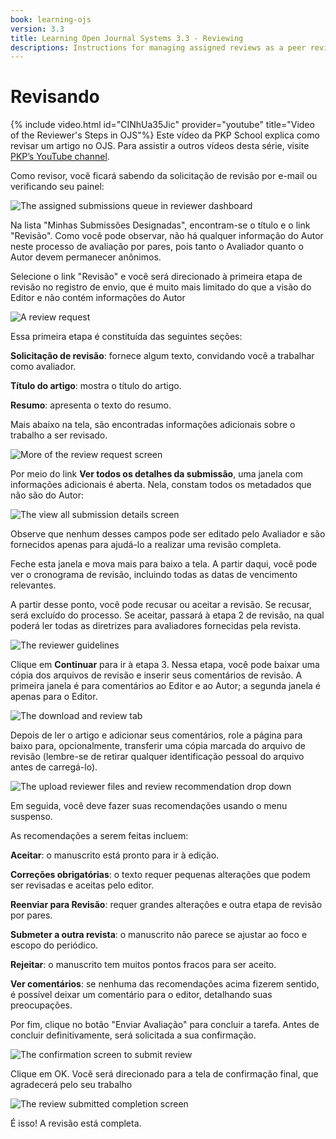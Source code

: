 ```yaml
---
book: learning-ojs
version: 3.3
title: Learning Open Journal Systems 3.3 - Reviewing
descriptions: Instructions for managing assigned reviews as a peer reviewer in OJS.
---
```


# Revisando

{% include video.html id="CINhUa35Jic" provider="youtube" title="Video of the Reviewer's Steps in OJS"%}
Este vídeo da PKP School explica como revisar um artigo no OJS. Para assistir a outros vídeos desta série, visite [PKP’s YouTube channel](https://www.youtube.com/playlist?list=PLg358gdRUrDUKJbWtr4bgy133_jwoiqoF).

Como revisor, você ficará sabendo da solicitação de revisão por e-mail ou verificando seu painel:

![The assigned submissions queue in reviewer dashboard](./assets/learning-ojs-3-rev-dashboard.png)

Na lista "Minhas Submissões Designadas", encontram-se o título e o link "Revisão". Como você pode observar, não há qualquer informação do Autor neste processo de avaliação por pares, pois tanto o Avaliador quanto o Autor devem permanecer anônimos.

Selecione o link "Revisão" e você será direcionado à primeira etapa de revisão no registro de envio, que é muito mais limitado do que a visão do Editor e não contém informações do Autor

![A review request](./assets/learning-ojs-3-rev-step1.png)

Essa primeira etapa é constituída das seguintes seções:

**Solicitação de revisão**: fornece algum texto, convidando você a trabalhar como avaliador.

**Título do artigo**: mostra o título do artigo.

**Resumo**: apresenta o texto do resumo.

Mais abaixo na tela, são encontradas informações adicionais sobre o trabalho a ser revisado.

![More of the review request screen](./assets/learning-ojs-3-rev-step1-3.png)

Por meio do link **Ver todos os detalhes da submissão**, uma janela com informações adicionais é aberta. Nela, constam todos os metadados que não são do Autor:

![The view all submission details screen](./assets/learning-ojs-3-rev-step1-2.png)

Observe que nenhum desses campos pode ser editado pelo Avaliador e são fornecidos apenas para ajudá-lo a realizar uma revisão completa.

Feche esta janela e mova mais para baixo a tela. A partir daqui, você pode ver o cronograma de revisão, incluindo todas as datas de vencimento relevantes.

A partir desse ponto, você pode recusar ou aceitar a revisão. Se recusar, será excluído do processo. Se aceitar, passará à etapa 2 de revisão, na qual poderá ler todas as diretrizes para avaliadores fornecidas pela revista.

![The reviewer guidelines](./assets/learning-ojs-3-rev-step2.png)

Clique em **Continuar** para ir à etapa 3. Nessa etapa, você pode baixar uma cópia dos arquivos de revisão e inserir seus comentários de revisão. A primeira janela é para comentários ao Editor e ao Autor; a segunda janela é apenas para o Editor.

![The download and review tab](./assets/learning-ojs-3-rev-step3.png)

Depois de ler o artigo e adicionar seus comentários, role a página para baixo para, opcionalmente, transferir uma cópia marcada do arquivo de revisão (lembre-se de retirar qualquer identificação pessoal do arquivo antes de carregá-lo).

![The upload reviewer files and review recommendation drop down](./assets/learning-ojs-3-rev-step3-1.png)

Em seguida, você deve fazer suas recomendações usando o menu suspenso.

As recomendações a serem feitas incluem:

**Aceitar**: o manuscrito está pronto para ir à edição.

**Correções obrigatórias**: o texto requer pequenas alterações que podem ser revisadas e aceitas pelo editor.

**Reenviar para Revisão**: requer grandes alterações e outra etapa de revisão por pares.

**Submeter a outra revista**: o manuscrito não parece se ajustar ao foco e escopo do periódico.

**Rejeitar**: o manuscrito tem muitos pontos fracos para ser aceito.

**Ver comentários**: se nenhuma das recomendações acima fizerem sentido, é possível deixar um comentário para o editor, detalhando suas preocupações.

Por fim, clique no botão "Enviar Avaliação" para concluir a tarefa. Antes de concluir definitivamente, será solicitada a sua confirmação.

![The confirmation screen to submit review](./assets/learning-ojs-3-rev-step3-2.png)

Clique em OK. Você será direcionado para a tela de confirmação final, que agradecerá pelo seu trabalho

![The review submitted completion screen](./assets/learning-ojs-3-rev-step4.png)

É isso! A revisão está completa.
